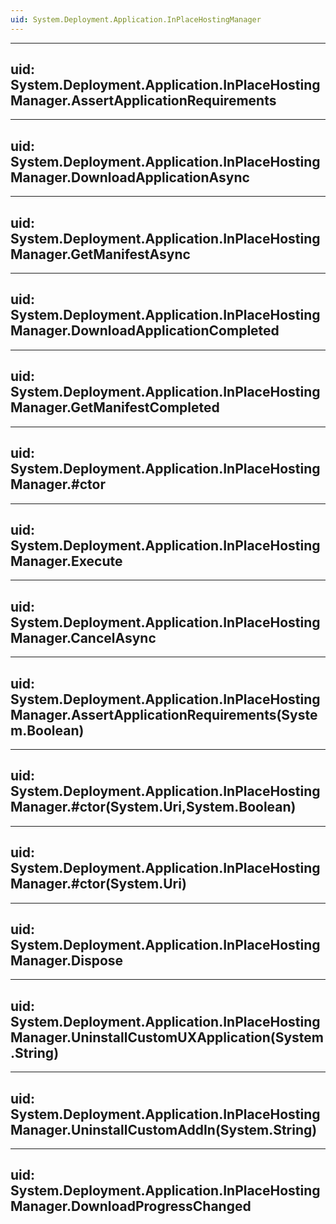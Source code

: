 ```yaml
---
uid: System.Deployment.Application.InPlaceHostingManager
---
```


---
uid: System.Deployment.Application.InPlaceHostingManager.AssertApplicationRequirements
---

---
uid: System.Deployment.Application.InPlaceHostingManager.DownloadApplicationAsync
---

---
uid: System.Deployment.Application.InPlaceHostingManager.GetManifestAsync
---

---
uid: System.Deployment.Application.InPlaceHostingManager.DownloadApplicationCompleted
---

---
uid: System.Deployment.Application.InPlaceHostingManager.GetManifestCompleted
---

---
uid: System.Deployment.Application.InPlaceHostingManager.#ctor
---

---
uid: System.Deployment.Application.InPlaceHostingManager.Execute
---

---
uid: System.Deployment.Application.InPlaceHostingManager.CancelAsync
---

---
uid: System.Deployment.Application.InPlaceHostingManager.AssertApplicationRequirements(System.Boolean)
---

---
uid: System.Deployment.Application.InPlaceHostingManager.#ctor(System.Uri,System.Boolean)
---

---
uid: System.Deployment.Application.InPlaceHostingManager.#ctor(System.Uri)
---

---
uid: System.Deployment.Application.InPlaceHostingManager.Dispose
---

---
uid: System.Deployment.Application.InPlaceHostingManager.UninstallCustomUXApplication(System.String)
---

---
uid: System.Deployment.Application.InPlaceHostingManager.UninstallCustomAddIn(System.String)
---

---
uid: System.Deployment.Application.InPlaceHostingManager.DownloadProgressChanged
---
